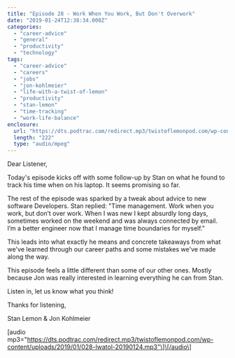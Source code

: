 ```yaml
---
title: "Episode 28 - Work When You Work, But Don't Overwork"
date: "2019-01-24T12:38:34.000Z"
categories: 
  - "career-advice"
  - "general"
  - "productivity"
  - "technology"
tags: 
  - "career-advice"
  - "careers"
  - "jobs"
  - "jon-kohlmeier"
  - "life-with-a-twist-of-lemon"
  - "productivity"
  - "stan-lemon"
  - "time-tracking"
  - "work-life-balance"
enclosure: 
  url: "https://dts.podtrac.com/redirect.mp3/twistoflemonpod.com/wp-content/uploads/2019/01/028-lwatol-20190124.mp3"
  length: "222"
  type: "audio/mpeg"
---
```


Dear Listener,

Today's episode kicks off with some follow-up by Stan on what he found to track his time when on his laptop. It seems promising so far.

The rest of the episode was sparked by a tweak about advice to new software Developers. Stan replied: "Time management. Work when you work, but don’t over work. When I was new I kept absurdly long days, sometimes worked on the weekend and was always connected by email. I’m a better engineer now that I manage time boundaries for myself."

This leads into what exactly he means and concrete takeaways from what we've learned through our career paths and some mistakes we've made along the way.

This episode feels a little different than some of our other ones. Mostly because Jon was really interested in learning everything he can from Stan.

Listen in, let us know what you think!

Thanks for listening,

Stan Lemon & Jon Kohlmeier

\[audio mp3="https://dts.podtrac.com/redirect.mp3/twistoflemonpod.com/wp-content/uploads/2019/01/028-lwatol-20190124.mp3"\]\[/audio\]

